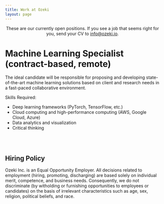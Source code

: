 ```yaml
---
title: Work at Ozeki 
layout: page 
---
```



<head>
<script src="https://ajax.googleapis.com/ajax/libs/jquery/3.2.1/jquery.min.js"></script>
</head>

<style>

#test p {
  opacity: 0;
}
</style>

<script>
$("#test p").delay(10).animate({ opacity: 1  }, 700);
</script>

<p id="test" align="center">These are our currently open positions. If you see a job that seems right for you, send your CV to <a href="mailto:info@ozeki.io">info@ozeki.io</a>. <br>

<h1> Machine Learning Specialist (contract-based, remote)</h1>

The ideal candidate will be responsible for proposing and developing state-of-the-art machine learning solutions based on client and research needs in a fast-paced collaborative environment.
<br>

Skills Required: <br>

<ul>
<li> Deep learning frameworks (PyTorch, TensorFlow, etc.) </li>
<li> Cloud computing and high-performance computing (AWS, Google Cloud, Azure) </li>
<li> Data analytics and visualization </li>
<li> Critical thinking </li>
</ul>

<br><br>


<h2> Hiring Policy </h2>

Ozeki Inc. is an Equal Opportunity Employer. All decisions related to employment (hiring, promoting, discharging) are based solely on individual merit, competence, and business needs. Consequently, we do not discriminate (by witholding or furnishing opportunities to employees or candidates) on the basis of irrelevant characteristics such as age, sex, religion, political beliefs, and race.  

</p>
